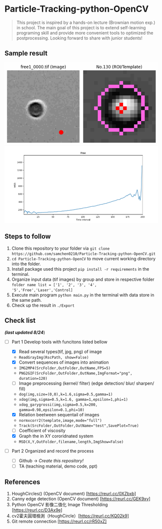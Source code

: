 # Particle-Tracking-python-OpenCV
> This project is inspired by a hands-on lecture (Brownian motion exp.) in school. The main goal of this project is to extend self-learning programing skill and provide more convenient tools to optimized the postprocessing. Looking forward to share with junior students! 

## Sample result
![free1_0100.png](./Export/TrackFile/GIF/Track_Free.gif)
![free1_0100.png](./Export/TrackFile/Plot/Free.png)


## Steps to follow
1. Clone this repository to your folder via `git clone https://github.com/samchen0210/Particle-Tracking-python-OpenCV.git`
2. `cd Particle-Tracking-python-OpenCV` to move current working directory into the folder.
3. Install package used this project `pip install -r requirements` in the terminal.
4. Organize input data (tif images) by group and store in respective folder `folder name list = ['1', '2', '3', '4', '5','Free','Laser','Control]`
5. Execute main program `python main.py` in the terminal with data store in the same path.
6. Check up the result in `./Export`

## Check list  
***(last updated 8/24***)
- [ ] Part 1 Develop tools with funcitons listed bellow 
  - [x] Read several types(tif, jpg, png) of image
  - `ReadGrayImg(RscPath, show=False)`
  - [x] Convert sequences of images into animation 
  - `IMG2MP4(SrcFolder,OutFolder,OutName,FPS=5)`
  - `PNG2GIF(SrcFolder,OutFolder,OutName,ImgFormat="png", duration=120)`
  - [ ] Image preprocessing (kernel/ filter) (edge detection/ blur/ sharpen/ fill)
  - `dog(img,size=(0,0),k=1.6,sigma=0.5,gamma=1)`
  - `xdog(img,sigma=0.5,k=1.6, gamma=1,epsilon=1,phi=1)`
  - `xdog_garygrossi(img,sigma=0.5,k=200, gamma=0.98,epsilon=0.1,phi=10)`
  - [x] Relation beetween sequentail of images 
  - `normxcorr2(template,image,mode="full")`
  - `Track(SrcFolder,OutFolder,OutName="test",SavePlot=True)`
  - [ ] Coefficient of viscosity
  - [x] Graph the in XY cororidnated system
  - `MSD(X,Y,OutFolder,filename,length,ImgShow=False)`
  
- [ ] Part 2 Organized and record the process
  - [ ] Github -> *Create this repository!* 
  - [ ] TA (teaching material, demo code, ppt)

## References 
1. HoughCircles() (OpenCV document) [https://reurl.cc/0XZbxb]
2. Canny edge detection (OpenCV document) [https://reurl.cc/GEK9xy]
3. Python OpenCV 影像二值化 Image Thresholding [https://reurl.cc/D3Ax9e]
4. cv2霍夫圓環檢測（HoughCircle）[https://reurl.cc/KQ02k9]
5. Git remote connection [https://reurl.cc/rR50xZ]
